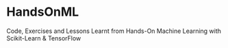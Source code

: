 # HandsOnML
Code, Exercises and Lessons Learnt from Hands-On Machine Learning with Scikit-Learn &amp; TensorFlow 
